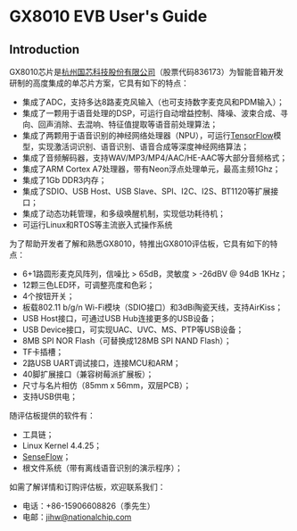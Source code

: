 # GX8010 EVB User's Guide

## Introduction

GX8010芯片是[杭州国芯科技股份有限公司](http://www.nationalchip.com/)（股票代码836173）为智能音箱开发研制的高度集成的单芯片方案，它具有如下的特点：

* 集成了ADC，支持多达8路麦克风输入（也可支持数字麦克风和PDM输入）；
* 集成了一颗用于语音处理的DSP，可运行自动增益控制、降噪、波束合成、寻向、回声消除、去混响、特征值提取等语音前处理算法；
* 集成了两颗用于语音识别的神经网络处理器（NPU），可运行[TensorFlow](https://www.tensorflow.org/)模型，实现激活词识别、语音识别、语音合成等深度神经网络算法；
* 集成了音频解码器，支持WAV/MP3/MP4/AAC/HE-AAC等大部分音频格式；
* 集成了ARM Cortex A7处理器，带有Neon浮点处理单元，最高主频1Ghz；
* 集成了1Gb DDR3内存；
* 集成了SDIO、USB Host、USB Slave、SPI、I2C、I2S、BT1120等扩展接口；
* 集成了动态功耗管理，和多级唤醒机制，实现低功耗待机；
* 可运行Linux和RTOS等主流嵌入式操作系统

为了帮助开发者了解和熟悉GX8010，特推出GX8010评估板，它具有如下的特点：

* 6+1路圆形麦克风阵列，信噪比 &gt; 65dB，灵敏度 &gt; -26dBV @ 94dB 1KHz；
* 12颗三色LED环，可调整亮度和色彩；
* 4个按钮开关；
* 板载802.11 b/g/n Wi-Fi模块（SDIO接口）和3dBi陶瓷天线，支持AirKiss；
* USB Host接口，可通过USB Hub连接更多的USB设备；
* USB Device接口，可实现UAC、UVC、MS、PTP等USB设备；
* 8MB SPI NOR Flash（可替换成128MB SPI NAND Flash）；
* TF卡插槽；
* 2路USB UART调试接口，连接MCU和ARM；
* 40脚扩展接口（兼容树莓派扩展板）；
* 尺寸与名片相仿（85mm x 56mm，双层PCB）；
* 支持USB供电；

随评估板提供的软件有：

* 工具链；
* Linux Kernel 4.4.25；
* [SenseFlow](https://github.com/NationalChip/SenseFlow)；
* 根文件系统（带有离线语音识别的演示程序）；

如需了解详情和订购评估板，欢迎联系我们：

* 电话：+86-15906608826（季先生）
* 电邮：jihw@nationalchip.com



